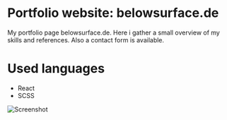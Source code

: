 # Portfolio website: belowsurface.de
My portfolio page belowsurface.de. Here i gather a small overview of my skills and references. Also a contact form is available.

# Used languages
- React
- SCSS


![Screenshot](https://github.com/belowsurface3000/belowsurface.de/blob/06c3b11d97d11500e00e7830668e485f179c33c4/belowsurface.de-screenshot.png)
